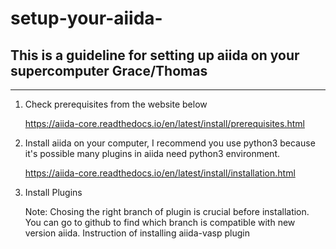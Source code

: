 # setup-your-aiida-

This is a guideline for setting up aiida on your supercomputer Grace/Thomas
-----------

--------
1. Check prerequisites from the website below

   https://aiida-core.readthedocs.io/en/latest/install/prerequisites.html

2. Install aiida on your computer, I recommend you use python3 because it's possible many plugins in aiida need python3 environment.
 
   https://aiida-core.readthedocs.io/en/latest/install/installation.html

3. Install Plugins

   Note: Chosing the right branch of plugin is crucial before installation. You can go to github to find which branch is compatible with new version aiida.
   Instruction of installing aiida-vasp plugin
   
